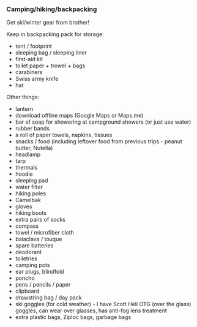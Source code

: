 ### Camping/hiking/backpacking

Get ski/winter gear from brother!

Keep in backpacking pack for storage:
- tent / footprint
- sleeping bag / sleeping liner
- first-aid kit
- toilet paper + trowel + bags
- carabiners
- Swiss army knife
- hat

Other things:
- lantern
- download offline maps (Google Maps or Maps.me)
- bar of soap for showering at campground showers (or just use water)
- rubber bands
- a roll of paper towels, napkins, tissues
- snacks / food (including leftover food from previous trips - peanut butter, Nutella)
- headlamp
- tarp
- thermals
- hoodie
- sleeping pad
- water filter
- hiking poles
- Camelbak
- gloves
- hiking boots
- extra pairs of socks
- compass
- towel / microfiber cloth
- balaclava / touque
- spare batteries
- deodorant
- toiletries
- camping pots
- ear plugs, blindfold
- poncho
- pens / pencils / paper
- clipboard
- drawstring bag / day pack
- ski goggles (for cold weather) - I have Scott Heli OTG (over the glass) goggles, can wear over glasses, has anti-fog lens treatment
- extra plastic bags, Ziploc bags, garbage bags